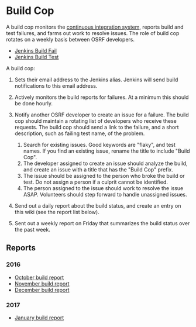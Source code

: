 # Build Cop

A build cop monitors the [continuous integration system](http://build.osrfoundation.org), reports build and test failures, and farms out work to resolve issues. The role of build cop rotates on a weekly basis between OSRF developers.

* [Jenkins Build Fail](http://build.osrfoundation.org/view/main/view/BuildCopFail/)
* [Jenkins Build Test](http://build.osrfoundation.org/view/main/view/BuildCopTests/)

A build cop:

1. Sets their email address to the Jenkins alias. Jenkins will send build notifications to this email address.

1. Actively monitors the build reports for failures. At a minimum this should be done hourly.

1. Notify another OSRF developer to create an issue for a failure. The build cop should maintain a rotating list of developers who receive these requests. The build cop should send a link to the failure, and a short description, such as failing test name, of the problem.

    1. Search for existing issues. Good keywords are "flaky", and test names. If you find an existing issue, rename the title to include "Build Cop".
    1. The developer assigned to create an issue should analyze the build, and create an issue with a title that has the "Build Cop" prefix.
    1. The issue should be assigned to the person who broke the build or test. Do not assign a person if a culprit cannot be identified.
    1. The person assigned to the issue should work to resolve the issue ASAP. Volunteers should step forward to handle unassigned issues.

1. Send out a daily report about the build status, and create an entry on this wiki (see the report list below).

1. Sent out a weekly report on Friday that summarizes the build status over the past week.

## Reports

### 2016

* [October build report](https://bitbucket.org/osrf/gazebo/wiki/buildcop/2016/10)
* [November build report](https://bitbucket.org/osrf/gazebo/wiki/buildcop/2016/11)
* [December build report](https://bitbucket.org/osrf/gazebo/wiki/buildcop/2016/12)

### 2017

* [January build report](https://bitbucket.org/osrf/gazebo/wiki/buildcop/2017/01)
